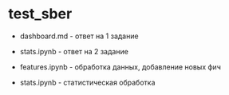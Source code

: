 # test_sber

* dashboard.md - ответ на 1 задание
* stats.ipynb - ответ на 2 задание




* features.ipynb - обработка данных, добавление новых фич
* stats.ipynb - статистическая обработка
